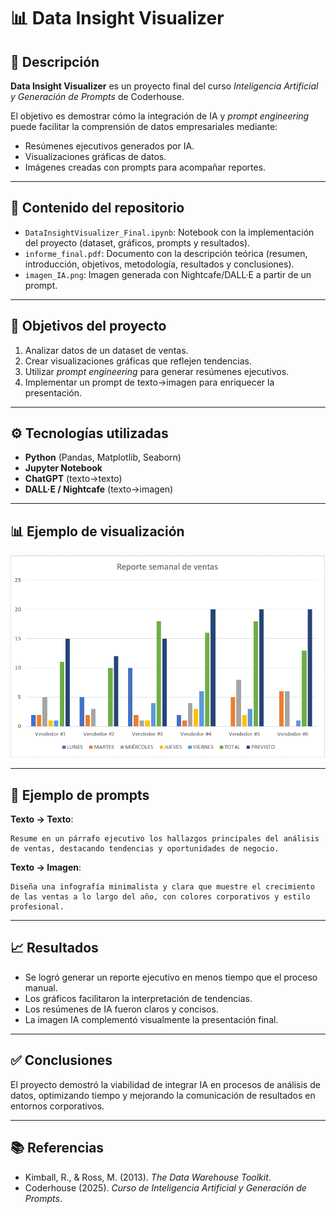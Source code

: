 # 📊 Data Insight Visualizer

## 🚀 Descripción
**Data Insight Visualizer** es un proyecto final del curso *Inteligencia Artificial y Generación de Prompts* de Coderhouse. 

El objetivo es demostrar cómo la integración de IA y *prompt engineering* puede facilitar la comprensión de datos empresariales mediante:
- Resúmenes ejecutivos generados por IA.
- Visualizaciones gráficas de datos.
- Imágenes creadas con prompts para acompañar reportes.

---

## 📝 Contenido del repositorio
- `DataInsightVisualizer_Final.ipynb`: Notebook con la implementación del proyecto (dataset, gráficos, prompts y resultados).
- `informe_final.pdf`: Documento con la descripción teórica (resumen, introducción, objetivos, metodología, resultados y conclusiones).
- `imagen_IA.png`: Imagen generada con Nightcafe/DALL·E a partir de un prompt.

---

## 📌 Objetivos del proyecto
1. Analizar datos de un dataset de ventas.
2. Crear visualizaciones gráficas que reflejen tendencias.
3. Utilizar *prompt engineering* para generar resúmenes ejecutivos.
4. Implementar un prompt de texto→imagen para enriquecer la presentación.

---

## ⚙️ Tecnologías utilizadas
- **Python** (Pandas, Matplotlib, Seaborn)
- **Jupyter Notebook**
- **ChatGPT** (texto→texto)
- **DALL·E / Nightcafe** (texto→imagen)

---

## 📊 Ejemplo de visualización
![Ejemplo de gráfico de ventas](./imagen_IA.png)

---

## 🤖 Ejemplo de prompts
**Texto → Texto**:
```text
Resume en un párrafo ejecutivo los hallazgos principales del análisis de ventas, destacando tendencias y oportunidades de negocio.
```

**Texto → Imagen**:
```text
Diseña una infografía minimalista y clara que muestre el crecimiento de las ventas a lo largo del año, con colores corporativos y estilo profesional.
```

---

## 📈 Resultados
- Se logró generar un reporte ejecutivo en menos tiempo que el proceso manual.
- Los gráficos facilitaron la interpretación de tendencias.
- Los resúmenes de IA fueron claros y concisos.
- La imagen IA complementó visualmente la presentación final.

---

## ✅ Conclusiones
El proyecto demostró la viabilidad de integrar IA en procesos de análisis de datos, optimizando tiempo y mejorando la comunicación de resultados en entornos corporativos.

---

## 📚 Referencias
- Kimball, R., & Ross, M. (2013). *The Data Warehouse Toolkit*.
- Coderhouse (2025). *Curso de Inteligencia Artificial y Generación de Prompts*.
